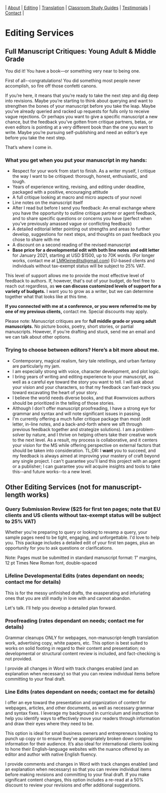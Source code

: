 
| [About](index.md) | [Editing](editing.md) | [Translation](translation.md) | [Classroom Study Guides](education.md) | [Testimonials](testimonials.md) | [Contact](contact.md) |




# Editing Services 

## Full Manuscript Critiques: Young Adult & Middle Grade 

You did it! You have a book—or something very near to being one. 

First of all--congratulations! You did something most people never accomplish, so fire off those confetti canons.

If you’re here, it means that you’re ready to take the next step and dig deep into revisions. Maybe you’re starting to think about querying and want to strengthen the bones of your manuscript before you take the leap. Maybe you’ve already queried and racked up requests for fulls only to receive vague rejections. Or perhaps you want to give a specific manuscript a new chance, but the feedback you’ve gotten from critique partners, betas, or even editors is pointing at a very different book than the one you want to write. Maybe you’re pursuing self-publishing and need an editor’s eye before you take the next step. 

That’s where I come in.  



### What you get when you put your manuscript in my hands:

- Respect for your work from start to finish. As a writer myself, I critique the way I want to be critiqued: thorough, honest, enthusiastic, and tough.
- Years of experience writing, revising, and editing under deadline, packaged with a positive, encouraging attitude
- A full critique looking at macro and micro aspects of your novel
- Line notes on the manuscript itself
- After I read but before I send you feedback: An email exchange where you have the opportunity to outline critique partner or agent feedback, and to share specific questions or concerns you have (perfect when you’ve previously amassed vague or conflicting feedback)
- A detailed editorial letter pointing out strengths and areas to further develop, suggestions for next steps, and thoughts on past feedback you chose to share with me
- A discount on a second reading of the revised manuscript 
- **Base price for a developmental edit with both line notes and edit letter** for January 2021, starting at USD $1500, up to 70K words. (For longer works, contact me at LMKleinedits@gmail.com) EU-based clients and individuals without tax-exempt status will be subject to 25% VAT.  

This level of support allows me to provide the most effective level of feedback to authors. If, however, that's out of your budget, do feel free to reach out regardless, as **we can discuss customized levels of support for a variety of budgets.** I want you to grow as a writer, but we can determine together what that looks like at this time.

**If you connected with me at a conference, or you were referred to me by one of my previous clients,** contact me. Special discounts may apply. 

Please note: Manuscript critiques are for **full middle grade or young adult manuscripts.** No picture books, poetry, short stories, or partial manuscripts. However, if you're drafting and stuck, send me an email and we can talk about other options.   



### Trying to choose between editors? Here’s a bit more about me. 
- Contemporary, magical realism, fairy tale retellings, and urban fantasy are particularly my jam.  
- I am especially strong with voice, character development, and plot logic. 
- I bring years of writing and editing experience to your manuscript, as well as a careful eye toward the story you want to tell. I will ask about your vision and your characters, so that my feedback can fast-track you toward excavating the heart of your story.
- I believe the world needs diverse books, and that #ownvoices authors should be prioritized in the telling of those stories. 
- Although I don’t offer manuscript proofreading, I have a strong eye for grammar and syntax and will note significant issues in passing.
- I'm currently offering a much fuller critique package than most (edit letter, in-line notes, and a back-and-forth where we sift through previous feedback together and strategize solutions). I am a problem-solver by nature, and I thrive on helping others take their creative work to the next level. As a result, my process is collaborative, and it centers your vision for the MS while offering perspective on external factors that should be taken into consideration. TL;DR: I **want** you to succeed, and my feedback is always aimed at improving your mastery of craft beyond any single project. I can't guarantee you'll land this project with an agent or a publisher; I can guarantee you will acquire insights and tools to take this--and future works--to a new level.  


## Other Editing Services (not for manuscript-length works)

### Query Submission Review ($25 for first ten pages; note that EU clients and US clients without tax-exempt status will be subject to 25% VAT) 

Whether you're preparing to query or looking to revamp a query, your sample pages need to be tight, engaging, and unforgettable. I'd love to help you. This package includes a detailed edit of your first ten pages, plus an opportunity for you to ask questions or clarifications. 

Note: Pages must be submitted in standard manuscript format: 1" margins, 12 pt Times New Roman font, double-spaced 


### Lifeline Developmental Edits (rates dependant on needs; contact me for details)
This is for the messy unfinished drafts, the exasperating and infuriating ones that you are still madly in love with and cannot abandon. 

Let's talk. I'll help you develop a detailed plan forward.



### Proofreading (rates dependant on needs; contact me for details)

Grammar cleanups ONLY for webpages, non-manuscript-length translation work, advertising copy, white papers, etc. This option is best suited to works on solid footing in regard to their content and presentation; no developmental or structural content review is included, and fact-checking is not provided. 

I provide all changes in Word with track changes enabled (and an explanation when necessary) so that you can review individual items before committing to your final draft. 



### Line Edits (rates dependant on needs; contact me for details)

I offer an eye toward the presentation and organization of content for webpages, articles, and other documents, as well as necessary grammar and syntax fixes. I leverage my background in curriculum and instruction to help you identify ways to effectively move your readers through information and draw their eyes where they need to be. 

This option is ideal for small business owners and entrepreneurs looking to punch up copy or to ensure they’ve appropriately broken down complex information for their audience. It’s also ideal for international clients looking to hone their English-language websites with the nuance offered by an editor and author with native English fluency. 

I provide comments and changes in Word with track changes enabled (and an explanation when necessary) so that you can review individual items before making revisions and committing to your final draft. If you make significant content changes, this option includes a re-read at a 50% discount to review your revisions and offer additional suggestions. 
